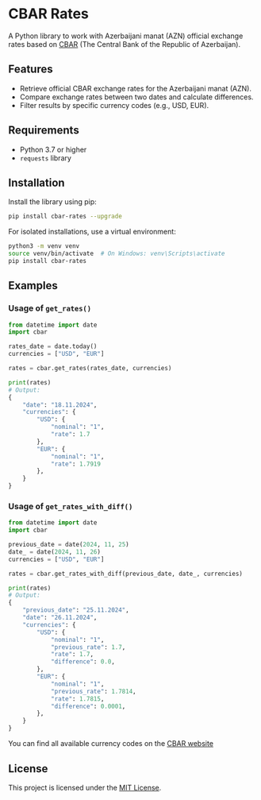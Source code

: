 # CBAR Rates

A Python library to work with Azerbaijani manat (AZN) official exchange rates based on [CBAR](https://cbar.az/currency/rates?language=en) (The Central Bank of the Republic of Azerbaijan).

## Features
- Retrieve official CBAR exchange rates for the Azerbaijani manat (AZN).
- Compare exchange rates between two dates and calculate differences.
- Filter results by specific currency codes (e.g., USD, EUR).

## Requirements
- Python 3.7 or higher
- `requests` library

## Installation

Install the library using pip:

```bash
pip install cbar-rates --upgrade
```

For isolated installations, use a virtual environment:

```bash
python3 -m venv venv
source venv/bin/activate  # On Windows: venv\Scripts\activate
pip install cbar-rates
```

## Examples

### Usage of `get_rates()`
```python
from datetime import date
import cbar

rates_date = date.today()
currencies = ["USD", "EUR"]

rates = cbar.get_rates(rates_date, currencies)

print(rates)
# Output:
{
    "date": "18.11.2024",
    "currencies": {
        "USD": {
            "nominal": "1",
            "rate": 1.7
        },
        "EUR": {
            "nominal": "1",
            "rate": 1.7919
        },
    }
}
```

### Usage of `get_rates_with_diff()`
```python
from datetime import date
import cbar

previous_date = date(2024, 11, 25)
date_ = date(2024, 11, 26)
currencies = ["USD", "EUR"]

rates = cbar.get_rates_with_diff(previous_date, date_, currencies)

print(rates)
# Output:
{
    "previous_date": "25.11.2024",
    "date": "26.11.2024",
    "currencies": {
        "USD": {
            "nominal": "1",
            "previous_rate": 1.7,
            "rate": 1.7,
            "difference": 0.0,
        },
        "EUR": {
            "nominal": "1",
            "previous_rate": 1.7814,
            "rate": 1.7815,
            "difference": 0.0001,
        },
    }
}
```

You can find all available currency codes on the [CBAR website](https://www.cbar.az/currency/rates?language=en)

## License
This project is licensed under the [MIT License](https://github.com/TahirJalilov/cbar-rates?tab=MIT-1-ov-file#MIT-1-ov-file).
